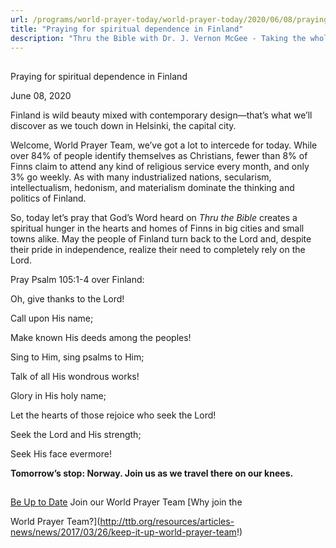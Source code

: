 ```yaml
---
url: /programs/world-prayer-today/world-prayer-today/2020/06/08/praying-for-spiritual-dependence-in-finland
title: "Praying for spiritual dependence in Finland"
description: "Thru the Bible with Dr. J. Vernon McGee - Taking the whole Word to the whole world"
---
```







## 
 Praying for spiritual dependence in Finland


June 08, 2020




Finland is wild beauty mixed with contemporary design—that’s what we’ll discover as we touch down in Helsinki, the capital city. 


Welcome, World Prayer Team, we’ve got a lot to intercede for today. While over 84% of people identify themselves as Christians, fewer than 8% of Finns claim to attend any kind of religious service every month, and only 3% go weekly. As with many industrialized nations, secularism, intellectualism, hedonism, and materialism dominate the thinking and politics of Finland. 


So, today let’s pray that God’s Word heard on *Thru the Bible* creates a spiritual hunger in the hearts and homes of Finns in big cities and small towns alike. May the people of Finland turn back to the Lord and, despite their pride in independence, realize their need to completely rely on the Lord. 


Pray Psalm 105:1-4 over Finland: 


Oh, give thanks to the Lord!  

Call upon His name;  

Make known His deeds among the peoples!  

Sing to Him, sing psalms to Him;  

Talk of all His wondrous works!  

Glory in His holy name;  

Let the hearts of those rejoice who seek the Lord!  

Seek the Lord and His strength;  

Seek His face evermore! 


**Tomorrow’s stop: Norway. Join us as we travel there on our knees.**







## 




[Be Up to Date](http://feeds.feedburner.com/WorldPrayerToday "World Prayer Today RSS Feed")
Join our World Prayer Team
[Why join the  

World Prayer Team?](http://ttb.org/resources/articles-news/news/2017/03/26/keep-it-up-world-prayer-team!)




